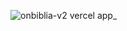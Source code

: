 ![onbiblia-v2 vercel app_](https://github.com/user-attachments/assets/e8b863e8-c95a-415d-a98d-5872009cd22f)
